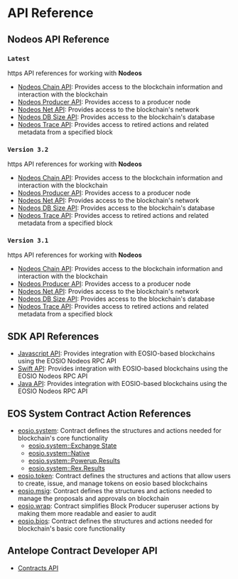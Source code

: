 # API Reference #

## Nodeos API Reference ##

### `Latest`
https API references for working with **Nodeos**
- [Nodeos Chain API](/leap-plugins/latest/chain.api/): Provides access to the blockchain information and interaction with the blockchain
- [Nodeos Producer API](/leap-plugins/latest/producer.api/): Provides access to a producer node
- [Nodeos Net API](/leap-plugins/latest/net.api/): Provides access to the blockchain's network
- [Nodeos DB Size API](/leap-plugins/latest/db_size.api/): Provides access to the blockchain's database
- [Nodeos Trace API](/leap-plugins/latest/trace.api/): Provides access to retired actions and related metadata from a specified block

### `Version 3.2`
https API references for working with **Nodeos**
- [Nodeos Chain API](/leap-plugins/3.2/chain.api/): Provides access to the blockchain information and interaction with the blockchain
- [Nodeos Producer API](/leap-plugins/3.2/producer.api/): Provides access to a producer node
- [Nodeos Net API](/leap-plugins/3.2/net.api/): Provides access to the blockchain's network
- [Nodeos DB Size API](/leap-plugins/3.2/db_size.api/): Provides access to the blockchain's database
- [Nodeos Trace API](/leap-plugins/3.2/trace.api/): Provides access to retired actions and related metadata from a specified block

### `Version 3.1`
https API references for working with **Nodeos**
- [Nodeos Chain API](/leap-plugins/3.1/chain.api/): Provides access to the blockchain information and interaction with the blockchain
- [Nodeos Producer API](/leap-plugins/3.1/producer.api/): Provides access to a producer node
- [Nodeos Net API](/leap-plugins/3.1/net.api/): Provides access to the blockchain's network
- [Nodeos DB Size API](/leap-plugins/3.1/db_size.api/): Provides access to the blockchain's database
- [Nodeos Trace API](/leap-plugins/3.1/trace.api/): Provides access to retired actions and related metadata from a specified block


## SDK API References ##
- [Javascript API](/eosjs/latest/): Provides integration with EOSIO-based blockchains using the EOSIO Nodeos RPC API
- [Swift API](/swift-sdk/latest/): Provides integration with EOSIO-based blockchains using the EOSIO Nodeos RPC API
- [Java API](https://docs.eosnetwork.com/reference/javadocs): Provides integration with EOSIO-based blockchains using the EOSIO Nodeos RPC API

## EOS System Contract Action References ##

- [eosio.system](/system-contracts/latest/reference/Classes/classeosiosystem_1_1system__contract): Contract defines the structures and actions needed for blockchain's core functionality
    - [eosio.system::Exchange State](/system-contracts/latest/reference/Classes/structeosiosystem_1_1exchange__state)
    - [eosio.system::Native](/system-contracts/latest/reference/Classes/classeosiosystem_1_1native)
    - [eosio.system::Powerup.Results](/system-contracts/latest/reference/Classes/classpowup__results)
    - [eosio.system::Rex.Results](/system-contracts/latest/reference/Classes/classrex__results)
- [eosio.token](/system-contracts/latest/reference/Classes/classeosio_1_1token): Contract defines the structures and actions that allow users to create, issue, and manage tokens on eosio based blockchains
- [eosio.msig](/system-contracts/latest/reference/Classes/classeosio_1_1multisig): Contract defines the structures and actions needed to manage the proposals and approvals on blockchain
- [eosio.wrap](/system-contracts/latest/reference/Classes/classeosio_1_1wrap): Contract simplifies Block Producer superuser actions by making them more readable and easier to audit
- [eosio.bios](/system-contracts/latest/reference/Classes/classeosiobios_1_1bios): Contract defines the structures and actions needed for blockchain's basic core functionality

## Antelope Contract Developer API ##
- [Contracts API](/cdt/latest/reference/Modules/group__contracts)
